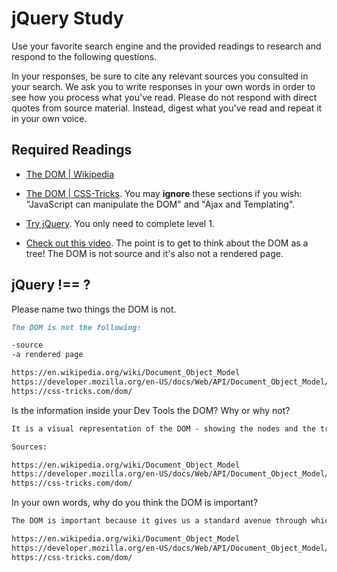 # jQuery Study

Use your favorite search engine and the provided readings to research and
respond to the following questions.

In your responses, be sure to cite any relevant sources you consulted in your
search. We ask you to write responses in your own words in order to see how you
process what you've read. Please do not respond with direct quotes from source
material. Instead, digest what you've read and repeat it in your own voice.

## Required Readings

-   [The DOM | Wikipedia](https://en.wikipedia.org/wiki/Document_Object_Model)

-   [The DOM | CSS-Tricks](https://css-tricks.com/dom/). You may **ignore**
    these sections if you wish: "JavaScript can manipulate the DOM" and "Ajax
    and Templating".

-   [Try jQuery](http://try.jquery.com/). You only need to complete level 1.

-   [Check out this video](https://www.youtube.com/watch?v=n1cKlKM3jYI). The
point is to get to think about the DOM as a tree! The DOM is not source and
it's also not a rendered page.

## jQuery !== ?

Please name two things the DOM is not.

```md
The DOM is not the following:

-source
-a rendered page

https://en.wikipedia.org/wiki/Document_Object_Model
https://developer.mozilla.org/en-US/docs/Web/API/Document_Object_Model/Introduction
https://css-tricks.com/dom/

```

Is the information inside your Dev Tools the DOM? Why or why not?

```md
It is a visual representation of the DOM - showing the nodes and the tree structure.  It is created from the HTML that was written, and is a structured  representation of it.

Sources:

https://en.wikipedia.org/wiki/Document_Object_Model
https://developer.mozilla.org/en-US/docs/Web/API/Document_Object_Model/Introduction
https://css-tricks.com/dom/

```

In your own words, why do you think the DOM is important?


```md
The DOM is important because it gives us a standard avenue through which we can interact with elements on a web page using JavaSript and Jquery.

https://en.wikipedia.org/wiki/Document_Object_Model
https://developer.mozilla.org/en-US/docs/Web/API/Document_Object_Model/Introduction
https://css-tricks.com/dom/

```

